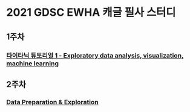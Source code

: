 # 2021 GDSC EWHA 캐글 필사 스터디

## 1주차
### [타이타닉 튜토리얼 1 - Exploratory data analysis, visualization, machine learning](https://github.com/jadely-lab/Kaggle/blob/master/first-transcription.ipynb)
## 2주차
### [Data Preparation & Exploration]()